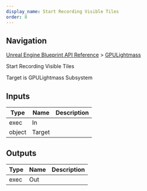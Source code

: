 ```yaml
---
display_name: Start Recording Visible Tiles
order: 8
---
```

## Navigation

[Unreal Engine Blueprint API Reference](https://dev.epicgames.com/documentation/en-us/unreal-engine/BlueprintAPI) > [GPULightmass](https://dev.epicgames.com/documentation/en-us/unreal-engine/BlueprintAPI/GPULightmass)

Start Recording Visible Tiles

Target is GPULightmass Subsystem

## Inputs

| Type | Name | Description |
| --- | --- | --- |
| exec | In |  |
| object | Target |  |

## Outputs

| Type | Name | Description |
| --- | --- | --- |
| exec | Out |  |
